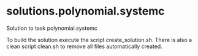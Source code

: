 # solutions.polynomial.systemc
Solution to task polynomial.systemc

To build the solution execute the script create_solution.sh.
There is also a clean script clean.sh to remove all files automatically created.
